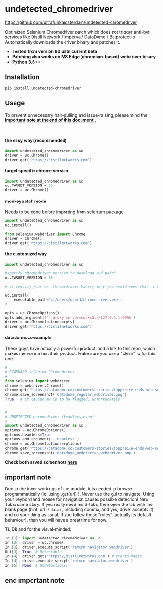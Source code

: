 # undetected_chromedriver #

https://github.com/ultrafunkamsterdam/undetected-chromedriver

Optimized Selenium Chromedriver patch which does not trigger anti-bot services like Distill Network / Imperva / DataDome / Botprotect.io
Automatically downloads the driver binary and patches it.

* **Tested from version 80 until current beta**
* **Patching also works on MS Edge (chromium-based) webdriver binary**
* **Python 3.6++**

## Installation ##
```
pip install undetected-chromedriver
```

## Usage ##

To prevent unnecessary hair-pulling and issue-raising, please mind the **[important note at the end of this document](#important-note) .**

<br>

#### the easy way (recommended) ####
```python
import undetected_chromedriver as uc
driver = uc.Chrome()
driver.get('https://distilnetworks.com')
```

#### target specific chrome version ####
```python
import undetected_chromedriver as uc
uc.TARGET_VERSION = 85
driver = uc.Chrome()
```


#### monkeypatch mode ####
Needs to be done before importing from selenium package

```python
import undetected_chromedriver as uc
uc.install()

from selenium.webdriver import Chrome
driver = Chrome()
driver.get('https://distilnetworks.com')

```


#### the customized way ####
```python
import undetected_chromedriver as uc

#specify chromedriver version to download and patch
uc.TARGET_VERSION = 78    

# or specify your own chromedriver binary (why you would need this, i don't know)

uc.install(
    executable_path='c:/users/user1/chromedriver.exe',
)

opts = uc.ChromeOptions()
opts.add_argument(f'--proxy-server=socks5://127.0.0.1:9050')
driver = uc.Chrome(options=opts)
driver.get('https://distilnetworks.com')
```


#### datadome.co example ####
These guys have actually a powerful product, and a link to this repo, which makes me wanna test their product.
Make sure you use a "clean" ip for this one. 
```python
#
# STANDARD selenium Chromedriver
#
from selenium import webdriver
chrome = webdriver.Chrome()
chrome.get('https://datadome.co/customers-stories/toppreise-ends-web-scraping-and-content-theft-with-datadome/')
chrome.save_screenshot('datadome_regular_webdriver.png')
True   # it caused my ip to be flagged, unfortunately


#
# UNDETECTED chromedriver (headless,even)
#
import undetected_chromedriver as uc
options = uc.ChromeOptions()
options.headless=True
options.add_argument('--headless')
chrome = uc.Chrome(options=options)
chrome.get('https://datadome.co/customers-stories/toppreise-ends-web-scraping-and-content-theft-with-datadome/')
chrome.save_screenshot('datadome_undetected_webddriver.png')

```
**Check both saved screenhots [here](https://imgur.com/a/fEmqadP)**



## important note ##

Due to the inner workings of the module, it is needed to browse programmatically (ie: using .get(url) ). Never use the gui to navigate. Using your keybord and mouse for navigation causes possible detection! New Tabs: same story. If you really need multi-tabs, then open the tab with the blank page (hint: url is  `data:,`  including comma, and yes, driver accepts it) and do your thing as usual. If you follow these "rules" (actually its default behaviour), then you will have a great time for now. 

TL;DR and for the visual-minded:

```python
In [1]: import undetected_chromedriver as uc
In [2]: driver = uc.Chrome()
In [3]: driver.execute_script('return navigator.webdriver')
Out[3]: True  # Detectable
In [4]: driver.get('https://distilnetworks.com') # starts magic
In [4]: driver.execute_script('return navigator.webdriver')
In [5]: None  # Undetectable!
```
## end important note ##



